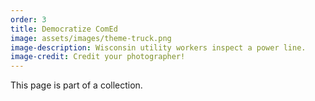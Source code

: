 ```yaml
---
order: 3
title: Democratize ComEd
image: assets/images/theme-truck.png
image-description: Wisconsin utility workers inspect a power line.
image-credit: Credit your photographer!
---
```


This page is part of a collection.
